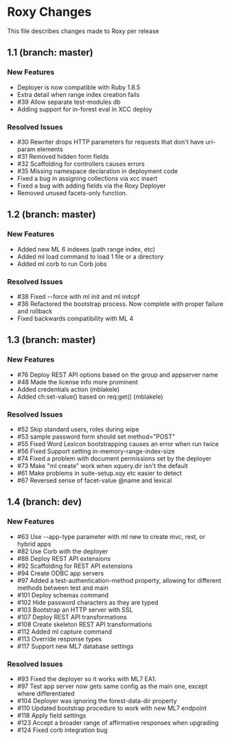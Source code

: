 # Roxy Changes
This file describes changes made to Roxy per release

## 1.1 (branch: master)

### New Features
* Deployer is now compatible with Ruby 1.8.5
* Extra detail when range index creation fails
* \#39 Allow separate test-modules db
* Adding support for in-forest eval in XCC deploy

### Resolved Issues
* \#30 Rewriter drops HTTP parameters for requests that don't have uri-param elements
* \#31 Removed hidden form fields
* \#32 Scaffolding for controllers causes errors
* \#35 Missing namespace declaration in deployment code
* Fixed a bug in assigning collections via xcc insert
* Fixed a bug with adding fields via the Roxy Deployer
* Removed unused facets-only function.

## 1.2 (branch: master)

### New Features
* Added new ML 6 indexes (path range index, etc)
* Added ml load command to load 1 file or a directory
* Added ml corb to run Corb jobs

### Resolved Issues
* \#38 Fixed --force with ml init and ml initcpf
* \#36 Refactored the bootstrap process. Now complete with proper failure and rollback
* Fixed backwards compatibility with ML 4

## 1.3 (branch: master)

### New Features
* \#76 Deploy REST API options based on the group and appserver name
* \#48 Made the license info more prominent
* Added credentials action (mblakele)
* Added ch:set-value() based on req:get() (mblakele)

### Resolved Issues
* \#52 Skip standard users, roles during wipe
* \#53 sample password form should set method="POST"
* \#55 Fixed Word Lexicon bootstrapping causes an error when run twice
* \#56 Fixed Support setting in-memory-range-index-size
* \#74 Fixed a problem with document permissions set by the deployer
* \#73 Make "ml create" work when xquery.dir isn't the default
* \#61 Make problems in suite-setup.xqy etc easier to detect
* \#67 Reversed sense of facet-value @name and lexical

## 1.4 (branch: dev)

### New Features
* \#63 Use --app-type parameter with ml new to create mvc, rest, or hybrid apps
* \#82 Use Corb with the deployer
* \#88 Deploy REST API extensions
* \#92 Scaffolding for REST API extensions
* \#94 Create ODBC app servers
* \#97 Added a test-authentication-method property, allowing for different methods between test and main
* \#101 Deploy schemas command
* \#102 Hide password characters as they are typed
* \#103 Bootstrap an HTTP server with SSL
* \#107 Deploy REST API transformations
* \#108 Create skeleton REST API transformations
* \#112 Added ml capture command
* \#113 Override response types
* \#117 Support new ML7 database settings

### Resolved Issues
* \#93 Fixed the deployer so it works with ML7 EA1.
* \#97 Test app server now gets same config as the main one, except where differentiated
* \#104 Deployer was ignoring the forest-data-dir property
* \#110 Updated bootstrap procedure to work with new ML7 endpoint
* \#118 Apply field settings
* \#123 Accept a broader range of affirmative responses when upgrading
* \#124 Fixed corb integration bug

